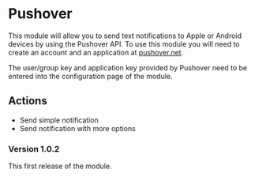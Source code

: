 # Pushover
This module will allow you to send text notifications to Apple or Android devices by using the Pushover API. To use this module you will need to create an account and an application at [pushover.net](https://pushover.net).

The user/group key and application key provided by Pushover need to be entered into the configuration page of the module.

## Actions
* Send simple notification
* Send notification with more options

### Version 1.0.2
This first release of the module.
